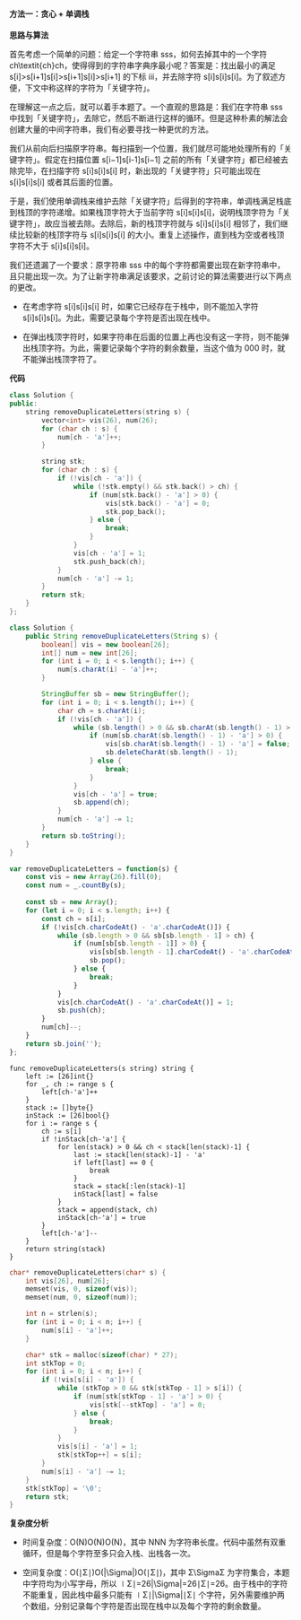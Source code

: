 ﻿#### 方法一：贪心 + 单调栈

**思路与算法**

首先考虑一个简单的问题：给定一个字符串 sss，如何去掉其中的一个字符 ch\\textit{ch}ch，使得得到的字符串字典序最小呢？答案是：找出最小的满足 s\[i\]\>s\[i+1\]s\[i\]>s\[i+1\]s\[i\]\>s\[i+1\] 的下标 iii，并去除字符 s\[i\]s\[i\]s\[i\]。为了叙述方便，下文中称这样的字符为「关键字符」。

在理解这一点之后，就可以着手本题了。一个直观的思路是：我们在字符串 sss 中找到「关键字符」，去除它，然后不断进行这样的循环。但是这种朴素的解法会创建大量的中间字符串，我们有必要寻找一种更优的方法。

我们从前向后扫描原字符串。每扫描到一个位置，我们就尽可能地处理所有的「关键字符」。假定在扫描位置 s\[i−1\]s\[i-1\]s\[i−1\] 之前的所有「关键字符」都已经被去除完毕，在扫描字符 s\[i\]s\[i\]s\[i\] 时，新出现的「关键字符」只可能出现在 s\[i\]s\[i\]s\[i\] 或者其后面的位置。

于是，我们使用单调栈来维护去除「关键字符」后得到的字符串，单调栈满足栈底到栈顶的字符递增。如果栈顶字符大于当前字符 s\[i\]s\[i\]s\[i\]，说明栈顶字符为「关键字符」，故应当被去除。去除后，新的栈顶字符就与 s\[i\]s\[i\]s\[i\] 相邻了，我们继续比较新的栈顶字符与 s\[i\]s\[i\]s\[i\] 的大小。重复上述操作，直到栈为空或者栈顶字符不大于 s\[i\]s\[i\]s\[i\]。

我们还遗漏了一个要求：原字符串 sss 中的每个字符都需要出现在新字符串中，且只能出现一次。为了让新字符串满足该要求，之前讨论的算法需要进行以下两点的更改。

-   在考虑字符 s\[i\]s\[i\]s\[i\] 时，如果它已经存在于栈中，则不能加入字符 s\[i\]s\[i\]s\[i\]。为此，需要记录每个字符是否出现在栈中。

-   在弹出栈顶字符时，如果字符串在后面的位置上再也没有这一字符，则不能弹出栈顶字符。为此，需要记录每个字符的剩余数量，当这个值为 000 时，就不能弹出栈顶字符了。
    

**代码**
```C++
class Solution {
public:
    string removeDuplicateLetters(string s) {
        vector<int> vis(26), num(26);
        for (char ch : s) {
            num[ch - 'a']++;
        }

        string stk;
        for (char ch : s) {
            if (!vis[ch - 'a']) {
                while (!stk.empty() && stk.back() > ch) {
                    if (num[stk.back() - 'a'] > 0) {
                        vis[stk.back() - 'a'] = 0;
                        stk.pop_back();
                    } else {
                        break;
                    }
                }
                vis[ch - 'a'] = 1;
                stk.push_back(ch);
            }
            num[ch - 'a'] -= 1;
        }
        return stk;
    }
};

```

```Java
class Solution {
    public String removeDuplicateLetters(String s) {
        boolean[] vis = new boolean[26];
        int[] num = new int[26];
        for (int i = 0; i < s.length(); i++) {
            num[s.charAt(i) - 'a']++;
        }

        StringBuffer sb = new StringBuffer();
        for (int i = 0; i < s.length(); i++) {
            char ch = s.charAt(i);
            if (!vis[ch - 'a']) {
                while (sb.length() > 0 && sb.charAt(sb.length() - 1) > ch) {
                    if (num[sb.charAt(sb.length() - 1) - 'a'] > 0) {
                        vis[sb.charAt(sb.length() - 1) - 'a'] = false;
                        sb.deleteCharAt(sb.length() - 1);
                    } else {
                        break;
                    }
                }
                vis[ch - 'a'] = true;
                sb.append(ch);
            }
            num[ch - 'a'] -= 1;
        }
        return sb.toString();
    }
}

```

```JavaScript
var removeDuplicateLetters = function(s) {
    const vis = new Array(26).fill(0);
    const num = _.countBy(s);
    
    const sb = new Array();
    for (let i = 0; i < s.length; i++) {
        const ch = s[i];
        if (!vis[ch.charCodeAt() - 'a'.charCodeAt()]) {
            while (sb.length > 0 && sb[sb.length - 1] > ch) {
                if (num[sb[sb.length - 1]] > 0) {
                    vis[sb[sb.length - 1].charCodeAt() - 'a'.charCodeAt()] = 0;
                    sb.pop();
                } else {
                    break;
                }
            }
            vis[ch.charCodeAt() - 'a'.charCodeAt()] = 1;
            sb.push(ch);
        }
        num[ch]--;
    }
    return sb.join('');
};

```

```Golang
func removeDuplicateLetters(s string) string {
    left := [26]int{}
    for _, ch := range s {
        left[ch-'a']++
    }
    stack := []byte{}
    inStack := [26]bool{}
    for i := range s {
        ch := s[i]
        if !inStack[ch-'a'] {
            for len(stack) > 0 && ch < stack[len(stack)-1] {
                last := stack[len(stack)-1] - 'a'
                if left[last] == 0 {
                    break
                }
                stack = stack[:len(stack)-1]
                inStack[last] = false
            }
            stack = append(stack, ch)
            inStack[ch-'a'] = true
        }
        left[ch-'a']--
    }
    return string(stack)
}

```

```C
char* removeDuplicateLetters(char* s) {
    int vis[26], num[26];
    memset(vis, 0, sizeof(vis));
    memset(num, 0, sizeof(num));

    int n = strlen(s);
    for (int i = 0; i < n; i++) {
        num[s[i] - 'a']++;
    }

    char* stk = malloc(sizeof(char) * 27);
    int stkTop = 0;
    for (int i = 0; i < n; i++) {
        if (!vis[s[i] - 'a']) {
            while (stkTop > 0 && stk[stkTop - 1] > s[i]) {
                if (num[stk[stkTop - 1] - 'a'] > 0) {
                    vis[stk[--stkTop] - 'a'] = 0;
                } else {
                    break;
                }
            }
            vis[s[i] - 'a'] = 1;
            stk[stkTop++] = s[i];
        }
        num[s[i] - 'a'] -= 1;
    }
    stk[stkTop] = '\0';
    return stk;
}

```

**复杂度分析**

-   时间复杂度：O(N)O(N)O(N)，其中 NNN 为字符串长度。代码中虽然有双重循环，但是每个字符至多只会入栈、出栈各一次。    

-   空间复杂度：O(∣Σ∣)O(|\\Sigma|)O(∣Σ∣)，其中 Σ\\SigmaΣ 为字符集合，本题中字符均为小写字母，所以 ∣Σ∣\=26|\\Sigma|=26∣Σ∣\=26。由于栈中的字符不能重复，因此栈中最多只能有 ∣Σ∣|\\Sigma|∣Σ∣ 个字符，另外需要维护两个数组，分别记录每个字符是否出现在栈中以及每个字符的剩余数量。
